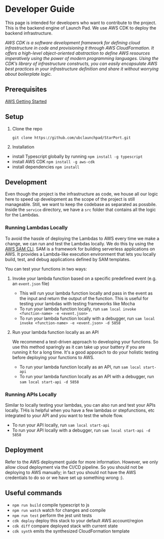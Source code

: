 # Developer Guide

This page is intended for developers who want to contribute to the project. This is the backend engine of Launch Pad. We use AWS CDK to deploy the backend infrastructure.

*AWS CDK is a software development framework for defining cloud infrastructure in code and provisioning it through AWS CloudFormation. It offers a high-level object-oriented abstraction to define AWS resources imperatively using the power of modern programming languages. Using the CDK’s library of infrastructure constructs, you can easily encapsulate AWS best practices in your infrastructure definition and share it without worrying about boilerplate logic.*

## Prerequisites

[AWS Getting Started](https://docs.aws.amazon.com/cdk/v2/guide/work-with-cdk-typescript.html)

## Setup

1. Clone the repo

    ```git clone https://github.com/ubclaunchpad/StarPort.git```

2. Installation

- install Typescript globally by running `npm install -g typescript`
- install AWS CDK  `npm install -g aws-cdk`
- install dependencies `npm install`

## Development

Even though the project is the infrastructure as code, we house all our logic here to speed up development as the scope of the project is still manageable.
Still, we want to keep the codebase as separated as possbile. Inside the `service` directory, we have a `src` folder that contains all the logic for the Lambdas.

### Running  Lambdas Locally

To avoid the hassle of deploying the Lambdas to AWS every time we make a change, we can run and test the Lambdas locally. We do this by using the [AWS SAM CLI](https://docs.aws.amazon.com/serverless-application-model/latest/developerguide/serverless-sam-cli-install.html). SAM is a framework for building serverless applications on AWS. It provides a Lambda-like execution environment that lets you locally build, test, and debug applications defined by SAM templates.

You can test your functions in two ways:

1. Invoke your lambda function based on a specific predefined event (e.g. an `event.json` file)

    - This will run your lambda function locally and pass in the event as the input and return the output of the function. This is useful for testing your lambdas with testing frameworks like Mocha
    - To run your lambda function locally, run `sam local invoke <function-name> -e <event.json>`
    - To run your lambda function locally with a debugger, run `sam local invoke <function-name> -e <event.json> -d 5858`

2. Run your lambda function locally as an API

    We recommend a test-driven approach to developing your functions. So use this method sparingly as it can take up your battery if you are running it for a long time. It's a good apporach to do your holistic testing before deploying your functions to AWS.

    - To run your lambda function locally as an API, run `sam local start-api`
    - To run your lambda function locally as an API with a debugger, run `sam local start-api -d 5858`

### Running APIs Locally

Similar to locally testing your lambdas, you can also run and test your APIs locally. THis is helpful when you have a few lambdas or stepfunctions, etc integrated to your API and you want to test the whole flow.

- To run your API locally, run `sam local start-api`
- To run your API locally with a debugger, run `sam local start-api -d 5858`

## Deployment

Refer to the AWS deployment guide for more information. However, we only allow cloud deployment via the CI/CD pipeline. So you should not be deploying to AWS manually; in fact you should not have the AWS credentials to do so or we have set up something wrong :).

## Useful commands

- `npm run build`   compile typescript to js
- `npm run watch`   watch for changes and compile
- `npm run test`    perform the jest unit tests
- `cdk deploy`      deploy this stack to your default AWS account/region
- `cdk diff`        compare deployed stack with current state
- `cdk synth`       emits the synthesized CloudFormation template
